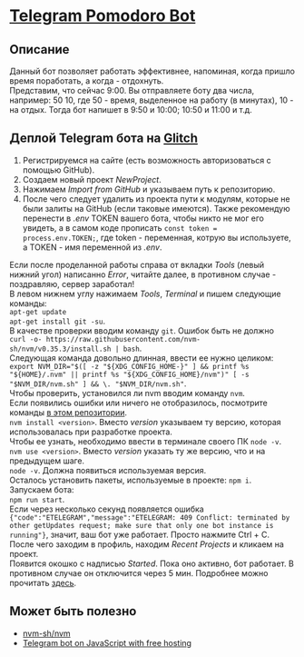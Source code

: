 # [Telegram Pomodoro Bot][1]

## Описание
Данный бот позволяет работать эффективнее, напоминая, когда пришло время поработать, а когда - отдохнуть.  
Представим, что сейчас 9:00. Вы отправляете боту два числа, например: 50 10, где 50 - время, выделенное на работу (в минутах), 10 - на отдых. 
Тогда бот напишет в 9:50 и 10:00; 10:50 и 11:00 и т.д.

## Деплой Telegram бота на [Glitch][2]
1. Регистрируемся на сайте (есть возможность авторизоваться с помощью GitHub).
2. Создаем новый проект *NewProject*.
3. Нажимаем *Import from GitHub* и указываем путь к репозиторию.
4. После чего следует удалить из проекта пути к модулям, которые не были залиты на GitHub (если таковые имеются). Также рекомендую перенести в *.env* TOKEN вашего бота, чтобы никто не мог его увидеть, а в самом коде прописать `const token = process.env.TOKEN;`, где token - переменная, котрую вы используете, а TOKEN - имя переменной из *.env*.  
  
Если после проделанной работы справа от вкладки *Tools* (левый нижний угол) написанно *Error*, читайте далее, в противном случае - поздравляю, сервер заработал!  
В левом нижнем углу нажимаем *Tools*, *Terminal* и пишем следующие команды:  
`apt-get update`  
`apt-get install git -su`.  
В качестве проверки вводим команду `git`. Ошибок быть не должно  
`curl -o- https://raw.githubusercontent.com/nvm-sh/nvm/v0.35.3/install.sh | bash`.  
Следующая команда довольно длинная, ввести ее нужно целиком:  
`export NVM_DIR="$([ -z "${XDG_CONFIG_HOME-}" ] && printf %s "${HOME}/.nvm" || printf %s "${XDG_CONFIG_HOME}/nvm")"
[ -s "$NVM_DIR/nvm.sh" ] && \. "$NVM_DIR/nvm.sh"`.  
Чтобы проверить, установился ли nvm вводим команду `nvm`.   
Если появились ошибки или ничего не отобразилось, посмотрите команды [в этом репозитории][4].  
`nvm install <version>`. Вместо *version* указываем ту версию, которая использовалась при разработке проекта.  
Чтобы ее узнать, необходимо ввести в терминале своего ПК `node -v`.  
`nvm use <version>`. Вместо *version* указать ту же версию, что и на предыдущем шаге.  
`node -v`. Должна появиться используемая версия.  
Осталось установить пакеты, используемые в проекте:
`npm i`.  
Запускаем бота:  
`npm run start`.  
Если через несколько секунд появляется ошибка ` {"code":"ETELEGRAM","message":"ETELEGRAM: 409 Conflict: terminated by other getUpdates request; make sure that only one bot instance is running"}`, значит, ваш бот уже работает. Просто нажмите Ctrl + C.  
После чего заходим в профиль, находим *Recent Projects* и кликаем на проект.  
Появится окошко с надписью *Started*. Пока оно активно, бот работает. В противном случае он отключится через 5 мин. Подробнее можно прочитать [здесь][3].  

## Может быть полезно
* [nvm-sh/nvm][4]  
* [Telegram bot on JavaScript with free hosting][5]  



[1]: https://t.me/pomodoro_25and5_bot                                                     "bot"
[2]: https://glitch.com/                                                                  "Glitch"
[3]: https://glitch.com/help/restrictions/                                                "timing-Glitch"
[4]: https://github.com/nvm-sh/nvm                                                        "nvm"
[5]: https://medium.com/roomjs/telegram-bot-on-javascript-with-free-hosting-53ae01bce991  "medium"

